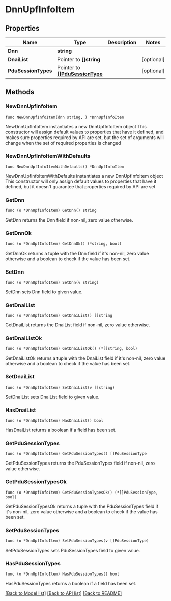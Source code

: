 # DnnUpfInfoItem

## Properties

Name | Type | Description | Notes
------------ | ------------- | ------------- | -------------
**Dnn** | **string** |  | 
**DnaiList** | Pointer to **[]string** |  | [optional] 
**PduSessionTypes** | Pointer to [**[]PduSessionType**](PduSessionType.md) |  | [optional] 

## Methods

### NewDnnUpfInfoItem

`func NewDnnUpfInfoItem(dnn string, ) *DnnUpfInfoItem`

NewDnnUpfInfoItem instantiates a new DnnUpfInfoItem object
This constructor will assign default values to properties that have it defined,
and makes sure properties required by API are set, but the set of arguments
will change when the set of required properties is changed

### NewDnnUpfInfoItemWithDefaults

`func NewDnnUpfInfoItemWithDefaults() *DnnUpfInfoItem`

NewDnnUpfInfoItemWithDefaults instantiates a new DnnUpfInfoItem object
This constructor will only assign default values to properties that have it defined,
but it doesn't guarantee that properties required by API are set

### GetDnn

`func (o *DnnUpfInfoItem) GetDnn() string`

GetDnn returns the Dnn field if non-nil, zero value otherwise.

### GetDnnOk

`func (o *DnnUpfInfoItem) GetDnnOk() (*string, bool)`

GetDnnOk returns a tuple with the Dnn field if it's non-nil, zero value otherwise
and a boolean to check if the value has been set.

### SetDnn

`func (o *DnnUpfInfoItem) SetDnn(v string)`

SetDnn sets Dnn field to given value.


### GetDnaiList

`func (o *DnnUpfInfoItem) GetDnaiList() []string`

GetDnaiList returns the DnaiList field if non-nil, zero value otherwise.

### GetDnaiListOk

`func (o *DnnUpfInfoItem) GetDnaiListOk() (*[]string, bool)`

GetDnaiListOk returns a tuple with the DnaiList field if it's non-nil, zero value otherwise
and a boolean to check if the value has been set.

### SetDnaiList

`func (o *DnnUpfInfoItem) SetDnaiList(v []string)`

SetDnaiList sets DnaiList field to given value.

### HasDnaiList

`func (o *DnnUpfInfoItem) HasDnaiList() bool`

HasDnaiList returns a boolean if a field has been set.

### GetPduSessionTypes

`func (o *DnnUpfInfoItem) GetPduSessionTypes() []PduSessionType`

GetPduSessionTypes returns the PduSessionTypes field if non-nil, zero value otherwise.

### GetPduSessionTypesOk

`func (o *DnnUpfInfoItem) GetPduSessionTypesOk() (*[]PduSessionType, bool)`

GetPduSessionTypesOk returns a tuple with the PduSessionTypes field if it's non-nil, zero value otherwise
and a boolean to check if the value has been set.

### SetPduSessionTypes

`func (o *DnnUpfInfoItem) SetPduSessionTypes(v []PduSessionType)`

SetPduSessionTypes sets PduSessionTypes field to given value.

### HasPduSessionTypes

`func (o *DnnUpfInfoItem) HasPduSessionTypes() bool`

HasPduSessionTypes returns a boolean if a field has been set.


[[Back to Model list]](../README.md#documentation-for-models) [[Back to API list]](../README.md#documentation-for-api-endpoints) [[Back to README]](../README.md)


